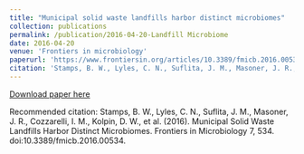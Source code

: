```yaml
---
title: "Municipal solid waste landfills harbor distinct microbiomes"
collection: publications
permalink: /publication/2016-04-20-Landfill Microbiome
date: 2016-04-20
venue: 'Frontiers in microbiology'
paperurl: 'https://www.frontiersin.org/articles/10.3389/fmicb.2016.00534/full'
citation: 'Stamps, B. W., Lyles, C. N., Suflita, J. M., Masoner, J. R., Cozzarelli, I. M., Kolpin, D. W., et al. (2016). Municipal Solid Waste Landfills Harbor Distinct Microbiomes. Frontiers in Microbiology 7, 534. doi:10.3389/fmicb.2016.00534.'
---
```


<a href='https://www.frontiersin.org/articles/10.3389/fmicb.2016.00534/full'>Download paper here</a>

Recommended citation: Stamps, B. W., Lyles, C. N., Suflita, J. M., Masoner, J. R., Cozzarelli, I. M., Kolpin, D. W., et al. (2016). Municipal Solid Waste Landfills Harbor Distinct Microbiomes. Frontiers in Microbiology 7, 534. doi:10.3389/fmicb.2016.00534.